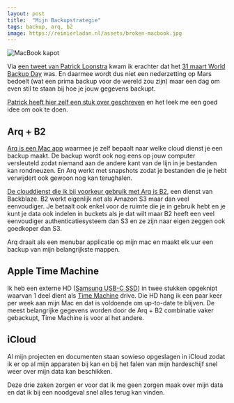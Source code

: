```yaml
---
layout: post
title:  "Mijn Backupstrategie"
tags: backup, arq, b2
image: https://reinierladan.nl/assets/broken-macbook.jpg
---
```


![MacBook kapot](https://reinierladan.nl/assets/broken-macbook.jpg)

Via [een tweet van Patrick Loonstra](https://twitter.com/patrickloonstra/status/1112990307216510976) kwam ik erachter dat het [31 maart World Backup Day](https://www.forbes.com/sites/tomcoughlin/2019/03/31/world-backup-day-2019/) was. En daarmee wordt dus niet een nederzetting op Mars bedoelt (wat een prima backup voor de wereld zou zijn) maar een dag om even stil te staan bij hoe je jouw gegevens backupt.

[Patrick heeft hier zelf een stuk over geschreven](https://www.patrickloonstra.nl/notities/backup-dag-dus-back-alles-op/) en het leek me een goed idee om ook te doen.

## Arq + B2

[Arq is een Mac app](https://www.arqbackup.com) waarmee je zelf bepaalt naar welke cloud dienst je een backup maakt. De backup wordt ook nog eens op jouw computer versleuteld zodat niemand aan de andere kant van de lijn in je bestanden kan rondneuzen. En Arq werkt met snapshots zodat je bestanden die je hebt verwijdert ook gewoon nog kan terughalen.

[De clouddienst die ik bij voorkeur gebruik met Arq is B2](https://www.backblaze.com/b2/cloud-storage.html), een dienst van Backblaze. B2 werkt eigenlijk net als Amazon S3 maar dan veel eenvoudiger. Je betaalt ook enkel voor de ruimte die je in gebruik hebt en je kunt je data ook indelen in buckets als je dat wilt maar B2 heeft een veel eenvoudiger authenticatiesysteem dan S3 en ze zijn naar eigen zeggen ook goedkoper dan S3.

Arq draait als een menubar applicatie op mijn mac en maakt elk uur een backup van mijn belangrijkste mappen.

## Apple Time Machine

Ik heb een externe HD ([Samsung USB-C SSD](https://www.coolblue.nl/product/785051/samsung-portable-t5-1tb.html)) in twee stukken opgeknipt waarvan 1 deel dient als [Time Machine](https://support.apple.com/en-us/HT201250) drive. Die HD hang ik een paar keer per week aan mijn Mac en dat is voldoende om up-to-date te blijven. De meest belangrijke gegevens worden door de Arq + B2 combinatie vaker gebackupt, Time Machine is voor al het andere.

## iCloud

Al mijn projecten en documenten staan sowieso opgeslagen in iCloud zodat ik er op al mijn apparaten bij kan en bij het falen van mijn hardeschijf snel weer over mijn data kan beschikken.

Deze drie zaken zorgen er voor dat ik me geen zorgen maak over mijn data en dat ik bij een noodgeval snel alles terug kan vinden.
